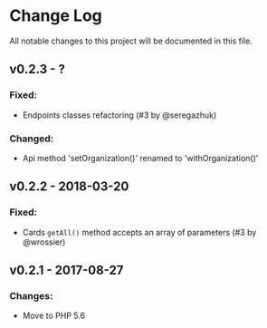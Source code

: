 # Change Log
All notable changes to this project will be documented in this file.

## v0.2.3 - ?
### Fixed:
 - Endpoints classes refactoring (#3 by @seregazhuk)
### Changed:
 - Api method 'setOrganization()' renamed to 'withOrganization()' 

## v0.2.2 - 2018-03-20
### Fixed:
 - Cards `getAll()` method accepts an array of parameters (#3 by @wrossier)

## v0.2.1 - 2017-08-27
### Changes:
 - Move to PHP 5.6
